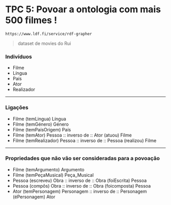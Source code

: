 # TPC 5: Povoar a ontologia com mais 500 filmes !

```
https://www.ldf.fi/service/rdf-grapher
```
> dataset de movies do Rui  

### Indivíduos
- Filme
- Língua 
- País
- Ator
- Realizador

---

### Ligações 

- Filme (temLingua) Língua
- Filme (temGénero) Género
- Filme (temPaísOrigem) País
- Filme (temAtor) Pessoa :: inverso de :: Ator (atuou) Filme
- Filme (temRealizador) Pessoa :: inverso de :: Pessoa (realizou) Filme

---

### Propriedades que não vão ser consideradas para a povoação

- Filme (temArgumento) Argumento
- Filme (temPeçaMusical) Peça_Musical
- Pessoa (escreveu) Obra :: inverso de :: Obra (foiEscrita) Pessoa
- Pessoa (compôs) Obra :: inverso de :: Obra (foicomposta) Pessoa
- Ator (temPersonagem) Personagem :: inverso de :: Personagem (éPersonagem) Ator




